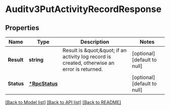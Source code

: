 # Auditv3PutActivityRecordResponse

## Properties
Name | Type | Description | Notes
------------ | ------------- | ------------- | -------------
**Result** | **string** | Result is \&quot;\&quot; if an activity log record is created, otherwise an error is returned. | [optional] [default to null]
**Status** | [***RpcStatus**](rpcStatus.md) |  | [optional] [default to null]

[[Back to Model list]](../README.md#documentation-for-models) [[Back to API list]](../README.md#documentation-for-api-endpoints) [[Back to README]](../README.md)

